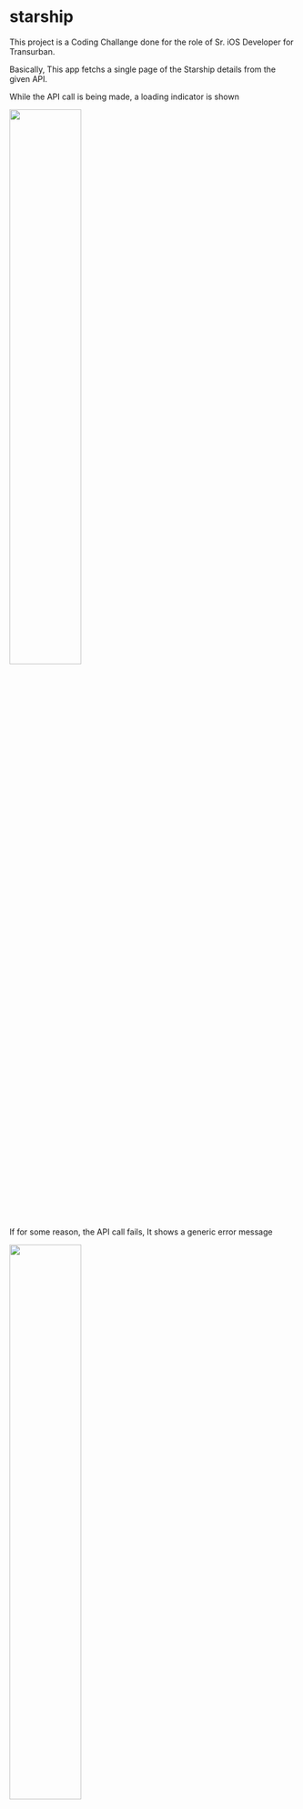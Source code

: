 # starship

This project is a Coding Challange done for the role of Sr. iOS Developer for Transurban. 

Basically, This app fetchs a single page of the Starship details from the given API. 

While the API call is being made, a loading indicator is shown

<img src="https://user-images.githubusercontent.com/19183428/135563837-eeadff59-0f64-411d-8e67-339a5995e2ad.png" width=50% height=50%>


If for some reason, the API call fails, It shows a generic error message

<img src="https://user-images.githubusercontent.com/19183428/135563920-dc7d473b-feb9-4a7c-99f6-401d8308d70f.png" width=50% height=50%>


On successful API call, the data is listed in a normal order as we get in the response, with options to favourite or view the details of each item. User can simply click on `Add To Favourite` button to favourite an item either from the list or from the detail screen. once the item is added to favourite list, the `Add To Favourite` button is changed to highlighted `Favourite` button.

<img src="https://user-images.githubusercontent.com/19183428/135564366-e71dc92a-4a07-4488-8ef7-2b4be45be41d.png" width=50% height=50%>

<img src="https://user-images.githubusercontent.com/19183428/135564436-03a9c7db-357e-4d44-8b96-edd255ce0d84.png" width=50% height=50%>

<img src="https://user-images.githubusercontent.com/19183428/135564700-1ca538dd-8b72-4023-b4f2-d5bf6d91aaae.png" width=50% height=50%>



You also have an option to view all the favourite items from the top right navigation bar button. On this Favourite screen, you will see the similar behaviour with options to add to remove any favourite item or view the details.

<img src="https://user-images.githubusercontent.com/19183428/135564718-6a1d6c7c-fe21-40cc-8f65-f58de230c2ae.png" width=50% height=50%>



